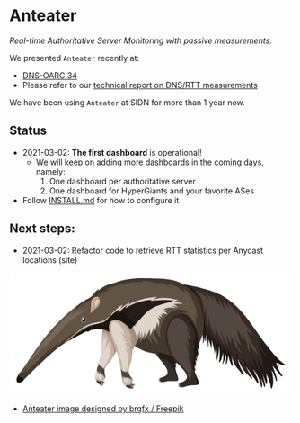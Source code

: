 # Anteater
_Real-time Authoritative Server Monitoring with passive measurements._ 

We presented `Anteater` recently at:

* [DNS-OARC 34](https://indico.dns-oarc.net/event/37/contributions/812/)
* Please refer to our [technical report on DNS/RTT measurements](https://www.isi.edu/~johnh/PAPERS/Moura20a.pdf) 

We have been using `Anteater` at SIDN for more than 1 year now.


## Status
* 2021-03-02: **The first dashboard** is operational!  
  * We will keep on adding more dashboards in the coming days, namely:
    1. One dashboard per authoritative server
    1. One dashboard for HyperGiants and your favorite ASes
* Follow [INSTALL.md](INSTALL.md) for how to configure it


## Next steps:
*  2021-03-02: Refactor code to retrieve  RTT statistics per Anycast  locations (site) 



![Anteater](resources/anteater-logo.png)


* <a href="http://www.freepik.com"> Anteater image designed by brgfx / Freepik</a>
